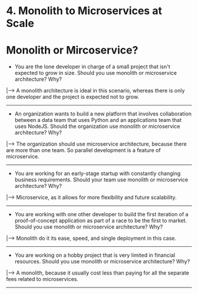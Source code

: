 # 4. Monolith to Microservices at Scale 

# Monolith or Mircoservice?

* You are the lone developer in charge of a small project that isn't expected to grow in size. Should you use monolith or microservice architecture? Why?

|--> A monolith architecture is ideal in this scenario, whereas there is only one developer and the project is expected not to grow. 

___

* An organization wants to build a new platform that involves collaboration between a data team that uses Python and an applications team that uses NodeJS. Should the organization use monolith or microservice architecture? Why?

|--> The organization should use microservice architecture, because there are more than one team. So parallel development is a feature of microservice. 
___
* You are working for an early-stage startup with constantly changing business requirements. Should your team use monolith or microservice architecture? Why?

|--> Microservice, as it allows for more flexibility and future scalability. 
___
* You are working with one other developer to build the first iteration of a proof-of-concept application as part of a race to be the first to market. Should you use monolith or microservice architecture? Why?

|--> Monolith do it its ease, speed, and single deployment in this case. 

___
* You are working on a hobby project that is very limited in financial resources. Should you use monolith or microservice architecture? Why?

|--> A monolith, because it usually cost less than paying for all the separate fees related to microservices. 
___